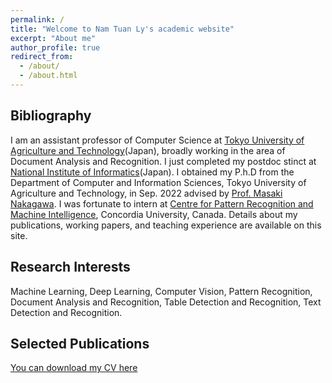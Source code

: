 ```yaml
---
permalink: /
title: "Welcome to Nam Tuan Ly's academic website"
excerpt: "About me"
author_profile: true
redirect_from: 
  - /about/
  - /about.html
---
```


## Bibliography
I am an assistant professor of Computer Science at [Tokyo University of Agriculture and Technology](https://www.tuat.ac.jp/en/)(Japan), broadly working in the area of Document Analysis and Recognition. I just completed my postdoc stinct at [National Institute of Informatics](https://www.nii.ac.jp/en/)(Japan). I obtained my P.h.D from the Department of Computer and Information Sciences, Tokyo University of Agriculture and Technology, in Sep. 2022 advised by [Prof. Masaki Nakagawa](http://web.tuat.ac.jp/~nakagawa/en/nakagawa.html). I was fortunate to intern at [Centre for Pattern Recognition and Machine Intelligence](https://www.concordia.ca/research/cenparmi.html), Concordia University, Canada. Details about my publications, working papers, and teaching experience are available on this site.

## Research Interests 
Machine Learning, Deep Learning, Computer Vision, Pattern Recognition, Document Analysis and Recognition, Table Detection and Recognition, Text Detection and Recognition.

<!-- 
My primary field is health economics, with additional research in industrial organization and applied econometrics. My research focuses on the role of information and behavioral biases in (a) the take-up of high-value care by consumers and (b) the adoption of innovative health technologies by providers. My job market paper, “An Ounce of Prevention or a Pound of Cure? The Value of Health Risk Information” shows that individuals infer information about their health risks by observing family health events, but that overreactions in these inferences lead to welfare penalties and propagate the use of low-return health services.

My other ongoing and published projects span related questions ranging from the costs associated with preventive care utilization to the use of care for specific at-risk populations, including those living with mental illness and providers treating cardiovascular disease. 
-->

## Selected Publications

[You can download my CV here](http://namtuanly.github.io/files/NamLy_CV.pdf)
